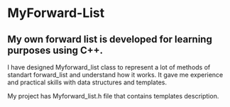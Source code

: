 # MyForward-List
## My own forward list is developed for learning purposes using C++.

I have designed Myforward_list class to represent a lot of methods of standart forward_list and understand how it works. It gave me experience and practical skills with data structures and templates.

My project has Myforward_list.h file that contains templates description.

